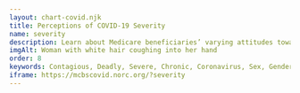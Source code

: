 ```yaml
---
layout: chart-covid.njk
title: Perceptions of COVID-19 Severity
name: severity
description: Learn about Medicare beneficiaries’ varying attitudes toward COVID-19 and the severity of the pandemic.
imgAlt: Woman with white hair coughing into her hand
order: 8
keywords: Contagious, Deadly, Severe, Chronic, Coronavirus, Sex, Gender, Age, Income, Race, Ethnicity, Language, English, Dual, Dual eligible, Smoking, Smoker, Tobacco, Immune system, Pandemic
iframe: https://mcbscovid.norc.org/?severity
---
```

